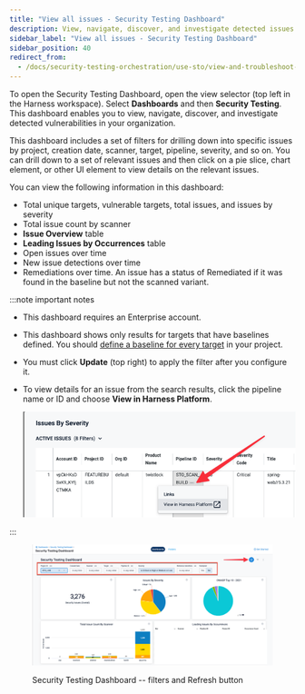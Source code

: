 ```yaml
---
title: "View all issues - Security Testing Dashboard"
description: View, navigate, discover, and investigate detected issues in the Security Testing Dashboard. 
sidebar_label: "View all issues - Security Testing Dashboard"
sidebar_position: 40
redirect_from: 
  - /docs/security-testing-orchestration/use-sto/view-and-troubleshoot-vulnerabilities/security-testing-dashboard
---
```


To open the Security Testing Dashboard, open the view selector (top left in the Harness workspace). Select **Dashboards** and then **Security Testing**. This dashboard enables you to view, navigate, discover, and investigate detected vulnerabilities in your organization.

This dashboard includes a set of filters for drilling down into specific issues by project, creation date, scanner, target, pipeline, severity, and so on. You can drill down to a set of relevant issues and then click on a pie slice, chart element, or other UI element to view details on the relevant issues.

You can view the following information in this dashboard:

- Total unique targets, vulnerable targets, total issues, and issues by severity
- Total issue count by scanner
- **Issue Overview** table
- **Leading Issues by Occurrences** table
- Open issues over time
- New issue detections over time
- Remediations over time. An issue has a status of Remediated if it was found in the baseline but not the scanned variant.


:::note important notes
- This dashboard requires an Enterprise account.
- This dashboard shows only results for targets that have baselines defined. You should [define a baseline for every target](/docs/security-testing-orchestration/get-started/key-concepts/targets-and-baselines) in your project. 
- You must click **Update** (top right) to apply the filter after you configure it.
- To view details for an issue from the search results, click the pipeline name or ID and choose **View in Harness Platform**. 

   ![](./static/sto-dashboard-view-issue-in-harness-platform.png)

<!-- - The **Created Date** menu has several non-working options: `is null`, `is not null`, and `matches a user attribute`. This is a known issue that Harness is working to address.

-->

:::

<figure>

![Security Testing Dashboard -- filters and Refresh button](./static/sto-dashboard-with-new-filters.png)

<figcaption>Security Testing Dashboard -- filters and Refresh button</figcaption>
</figure>

